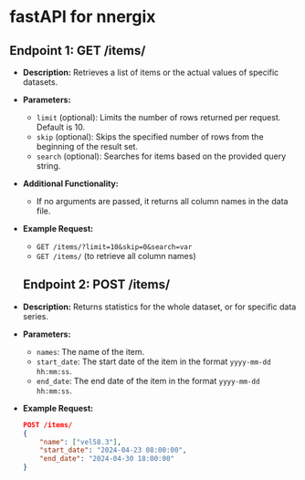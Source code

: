 # fastAPI for nnergix

## Endpoint 1: GET /items/

- **Description:** Retrieves a list of items or the actual values of specific datasets.
- **Parameters:**
  - `limit` (optional): Limits the number of rows returned per request. Default is 10.
  - `skip` (optional): Skips the specified number of rows from the beginning of the result set.
  - `search` (optional): Searches for items based on the provided query string.
- **Additional Functionality:**
  - If no arguments are passed, it returns all column names in the data file.
- **Example Request:**
  - `GET /items/?limit=10&skip=0&search=var`
  - `GET /items/` (to retrieve all column names)


  ## Endpoint 2: POST /items/

- **Description:** Returns statistics for the whole dataset, or for specific data series.
- **Parameters:**
  - `names`: The name of the item.
  - `start_date`: The start date of the item in the format `yyyy-mm-dd hh:mm:ss`.
  - `end_date`: The end date of the item in the format `yyyy-mm-dd hh:mm:ss`.
- **Example Request:**
  ```json
  POST /items/
  {
      "name": ["vel58.3"],
      "start_date": "2024-04-23 08:00:00",
      "end_date": "2024-04-30 18:00:00"
  }
  ```
